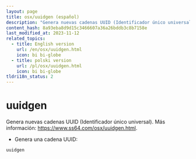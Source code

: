 ```yaml
---
layout: page
title: osx/uuidgen (español)
description: "Genera nuevas cadenas UUID (Identificador único universal)."
content_hash: 8a93eba8d9d15c3466607a36a26bddb3c8b7158e
last_modified_at: 2023-11-12
related_topics:
  - title: English version
    url: /en/osx/uuidgen.html
    icon: bi bi-globe
  - title: polski version
    url: /pl/osx/uuidgen.html
    icon: bi bi-globe
tldri18n_status: 2
---
```

# uuidgen

Genera nuevas cadenas UUID (Identificador único universal).
Más información: <https://www.ss64.com/osx/uuidgen.html>.

- Genera una cadena UUID:

`uuidgen`
